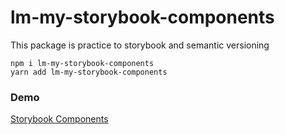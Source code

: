 # lm-my-storybook-components

This package is practice to storybook and semantic versioning



```
npm i lm-my-storybook-components
yarn add lm-my-storybook-components

```

### Demo

[Storybook Components](https://luismeldev.github.io/my-storybook-components/)